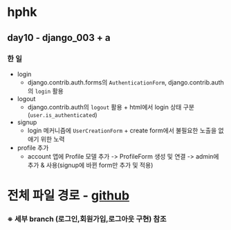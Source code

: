 # hphk 

## day10 - django_003 + a

### 한 일

- login
  - django.contrib.auth.forms의 `AuthenticationForm`, django.contrib.auth의 `login` 활용
- logout
  - django.contrib.auth의 `logout` 활용 + html에서 login 상태 구분(`user.is_authenticated`)
- signup
  - login 메커니즘에 `UserCreationForm` + create form에서 불필요한 노출을 없애기 위한 노력
- profile 추가
  - account 앱에 Profile 모델 추가 -> ProfileForm 생성 및 연결 -> admin에 추가 & 사용(signup에 바뀐 form만 추가 및 적용)



# 전체 파일 경로 - [github](https://github.com/sctveb/django_003)

### ※ 세부 branch (로그인,회원가입,로그아웃 구현) 참조
